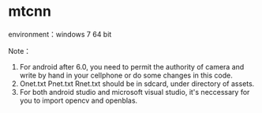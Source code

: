 # mtcnn
environment：windows 7 64 bit


Note：
1. For android after 6.0, you need to permit the authority of camera and write by hand in your cellphone or do some changes in this code.
2. Onet.txt Pnet.txt Rnet.txt should be in sdcard, under directory of assets.
3. For both android studio and microsoft visual studio, it's neccessary for you to import opencv and openblas.

